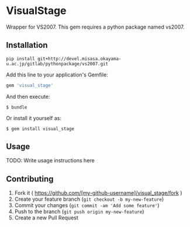 # VisualStage

Wrapper for VS2007. This gem requires a python package named vs2007.

## Installation

    pip install git+http://devel.misasa.okayama-u.ac.jp/gitlab/pythonpackage/vs2007.git

Add this line to your application's Gemfile:

```ruby
gem 'visual_stage'
```

And then execute:

    $ bundle

Or install it yourself as:

    $ gem install visual_stage

## Usage

TODO: Write usage instructions here

## Contributing

1. Fork it ( https://github.com/[my-github-username]/visual_stage/fork )
2. Create your feature branch (`git checkout -b my-new-feature`)
3. Commit your changes (`git commit -am 'Add some feature'`)
4. Push to the branch (`git push origin my-new-feature`)
5. Create a new Pull Request